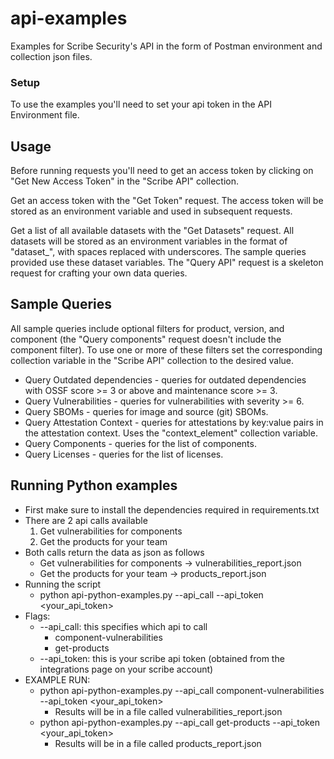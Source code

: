 # api-examples
Examples for Scribe Security's API in the form of Postman environment and collection json files.

### Setup
To use the examples you'll need to set your api token in the API Environment file.

## Usage
Before running requests you'll need to get an access token by clicking on "Get New Access Token" in the "Scribe API" collection.

Get an access token with the "Get Token" request. 
The access token will be stored as an environment variable and used in subsequent requests.

Get a list of all available datasets with the "Get Datasets" request. 
All datasets will be stored as an environment variables in the format of "dataset_<dataset>", with spaces replaced with underscores.
The sample queries provided use these dataset variables.
The "Query API" request is a skeleton request for crafting your own data queries.

## Sample Queries
All sample queries include optional filters for product, version, and component 
(the "Query components" request doesn't include the component filter).
To use one or more of these filters set the corresponding collection variable in the "Scribe API" collection to the desired value.

* Query Outdated dependencies - queries for outdated dependencies with OSSF score >= 3 or above and maintenance score >= 3.
* Query Vulnerabilities - queries for vulnerabilities with severity >= 6.
* Query SBOMs - queries for image and source (git) SBOMs.
* Query Attestation Context - queries for attestations by key:value pairs in the attestation context. 
Uses the "context_element" collection variable.
* Query Components - queries for the list of components.
* Query Licenses - queries for the list of licenses.

## Running Python examples
* First make sure to install the dependencies required in requirements.txt
* There are 2 api calls available 
    1. Get vulnerabilities for components 
    2. Get the products for your team 
* Both calls return the data as json as follows
    * Get vulnerabilities for components -> vulnerabilities_report.json
    * Get the products for your team ->  products_report.json
* Running the script 
    - python api-python-examples.py --api_call <api-to-execute> --api_token <your_api_token>
* Flags:
   * --api_call: this specifies which api to call
      * component-vulnerabilities 
      * get-products
  * --api_token: this is your scribe api token (obtained from the integrations page on your scribe account)
* EXAMPLE RUN:
    * python api-python-examples.py --api_call component-vulnerabilities --api_token <your_api_token> 
        * Results will be in a file called vulnerabilities_report.json
    * python api-python-examples.py --api_call get-products --api_token <your_api_token>
        * Results will be in a file called products_report.json 

